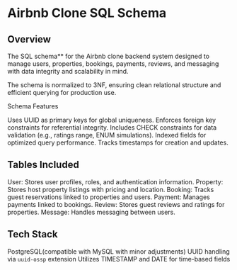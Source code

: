 

#  Airbnb Clone SQL Schema

## Overview

 The SQL schema** for the Airbnb clone backend system  designed to manage users, properties, bookings, payments, reviews, and messaging with data integrity and scalability in mind.

The schema is normalized to 3NF, ensuring clean relational structure and efficient querying for production use.


Schema Features

Uses UUID as primary keys for global uniqueness.
Enforces foreign key constraints for referential integrity.
Includes CHECK constraints for data validation (e.g., ratings range, ENUM simulations).
Indexed fields for optimized query performance.
Tracks timestamps for creation and updates.


## Tables Included

User: Stores user profiles, roles, and authentication information.
Property: Stores host property listings with pricing and location.
Booking: Tracks guest reservations linked to properties and users.
Payment: Manages payments linked to bookings.
Review: Stores guest reviews and ratings for properties.
Message: Handles messaging between users.


## Tech Stack

PostgreSQL(compatible with MySQL with minor adjustments)
UUID handling via `uuid-ossp` extension
Utilizes TIMESTAMP and DATE for time-based fields


